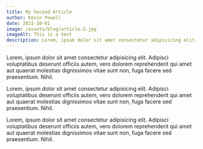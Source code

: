```yaml
---
title: My Second Article
author: Kevin Powell
date: 2021-10-01
image: /assets/blog/article-2.jpg
imageAlt: This is a test
description: Lorem, ipsum dolor sit amet consectetur adipisicing elit. Adipisci voluptatibus deserunt officiis autem, vero dolorem reprehenderit qui amet aut quaerat molestias dignissimos vitae sunt non, fuga facere sed praesentium. Nihil.
---
```


Lorem, ipsum dolor sit amet consectetur adipisicing elit. Adipisci voluptatibus deserunt officiis autem, vero dolorem reprehenderit qui amet aut quaerat molestias dignissimos vitae sunt non, fuga facere sed praesentium. Nihil.

Lorem, ipsum dolor sit amet consectetur adipisicing elit. Adipisci voluptatibus deserunt officiis autem, vero dolorem reprehenderit qui amet aut quaerat molestias dignissimos vitae sunt non, fuga facere sed praesentium. Nihil.

Lorem, ipsum dolor sit amet consectetur adipisicing elit. Adipisci voluptatibus deserunt officiis autem, vero dolorem reprehenderit qui amet aut quaerat molestias dignissimos vitae sunt non, fuga facere sed praesentium. Nihil.